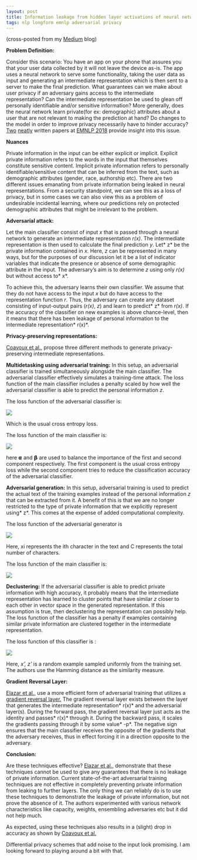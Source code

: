 ```yaml
---
layout: post
title: Information leakage from hidden layer activations of neural networks
tags: nlp longform emnlp adversarial privacy 
---
```


(cross-posted from my [Medium](https://medium.com/@piesauce/what-i-learned-from-emnlp2018-papers-part-2-4ae0f550ced8) blog)

**Problem Definition:**

Consider this scenario: You have an app on your phone that assures you that your user data collected by it will not leave the device as-is. The app uses a neural network to serve some functionality, taking the user data as input and generating an intermediate representation which is then sent to a server to make the final prediction. What guarantees can we make about user privacy if an adversary gains access to the intermediate representation? Can the intermediate representation be used to glean off personally identifiable and/or sensitive information? More generally, does the neural network learn private(for ex: demographic) attributes about a user that are not relevant to making the prediction at hand? Do changes to the model in order to improve privacy necessarily have to hinder accuracy? [Two](http://aclweb.org/anthology/D18-1001) [neatly](http://aclweb.org/anthology/D18-1002) written papers at [EMNLP 2018](http://emnlp2018.org/) provide insight into this issue.

**Nuances**

Private information in the input can be either explicit or implicit. Explicit private information refers to the words in the input that themselves constitute sensitive content. Implicit private information refers to personally identifiable/sensitive content that can be inferred from the text, such as demographic attributes (gender, race, authorship etc). There are two different issues emanating from private information being leaked in neural representations. From a security standpoint, we can see this as a loss of privacy, but in some cases we can also view this as a problem of undesirable incidental learning, where our predictions rely on protected demographic attributes that might be irrelevant to the problem.

**Adversarial attack:**

Let the main classifier consist of input *x* that is passed through a neural network to generate an intermediate representation *r(x)*. The intermediate representation is then used to calculate the final prediction *y*. Let* z* be the private information contained in *x*. Here, *z* can be represented in many ways, but for the purposes of our discussion let it be a list of indicator variables that indicate the presence or absence of some demographic attribute in the input. The adversary’s aim is to determine *z* using only *r(x)* but without access to* x*.

To achieve this, the adversary learns their own classifier. We assume that they do not have access to the input *x* but do have access to the representation function *r*. Thus, the adversary can create any dataset consisting of input-output pairs (*r(x)*, *z*) and learn to predict* z* from *r(x)*. If the accuracy of the classifier on new examples is above chance-level, then it means that there has been leakage of personal information to the intermediate representation* r(x)*.

**Privacy-preserving representations:**

[Coavoux et al.,](http://aclweb.org/anthology/D18-1001) propose three different methods to generate privacy-preserving intermediate representations.

**Multidetasking using adversarial training:** In this setup, an adversarial classifier is trained simultaneously alongside the main classifier. The adversarial classifier effectively simulates a training-time attack. The loss function of the main classifier includes a penalty scaled by how well the adversarial classifier is able to predict the personal information *z*.

The loss function of the adversarial classifier is:

![](https://cdn-images-1.medium.com/max/2000/0*V3ZWIpz_PBgFTcmG)

Which is the usual cross entropy loss.

The loss function of the main classifier is:

![](https://cdn-images-1.medium.com/max/2000/0*9a3TbHddq0D5Grz0)

here 𝝰 and 𝝱 are used to balance the importance of the first and second component respectively. The first component is the usual cross entropy loss while the second component tries to reduce the classification accuracy of the adversarial classifier.

**Adversarial generation:** In this setup, adversarial training is used to predict the actual text of the training examples instead of the personal information *z* that can be extracted from it. A benefit of this is that we are no longer restricted to the type of private information that we explicitly represent using* z*. This comes at the expense of added computational complexity.

The loss function of the adversarial generator is

![](https://cdn-images-1.medium.com/max/2000/0*169MQve9CVVfrDkY)

Here, xi represents the ith character in the text and C represents the total number of characters.

The loss function of the main classifier is:

![](https://cdn-images-1.medium.com/max/2000/0*yo9WIoRD6ZEfe5T5)

**Declustering:** If the adversarial classifier is able to predict private information with high accuracy, it probably means that the intermediate representation has learned to cluster points that have similar *z* closer to each other in vector space in the generated representation. If this assumption is true, then declustering the representation can possibly help. The loss function of the classifier has a penalty if examples containing similar private information are clustered together in the intermediate representation.

The loss function of this classifier is :

![](https://cdn-images-1.medium.com/max/2000/0*9EP1LxFKBphBA2mD)

Here, *x’, z’* is a random example sampled uniformly from the training set. The authors use the Hamming distance as the similarity measure.

**Gradient Reversal Layer:**

[Elazar et al.,](http://aclweb.org/anthology/D18-1002) use a more efficient form of adversarial training that utilizes a [gradient reversal layer.](https://arxiv.org/pdf/1409.7495.pdf) The gradient reversal layer exists between the layer that generates the intermediate representation* r(x)* and the adversarial layer(s). During the forward pass, the gradient reversal layer just acts as the identity and passes* r(x)* through it. During the backward pass, it scales the gradients passing through it by some value* -p*. The negative sign ensures that the main classifier receives the opposite of the gradients that the adversary receives, thus in effect forcing it in a direction opposite to the adversary.

**Conclusion:**

Are these techniques effective? [Elazar et al.,](http://aclweb.org/anthology/D18-1002) demonstrate that these techniques cannot be used to give any guarantees that there is no leakage of private information. Current state-of-the-art adversarial training techniques are not effective in completely preventing private information from leaking to further layers. The only thing we can reliably do is to use these techniques to demonstrate the leakage of private information, but not prove the absence of it. The authors experimented with various network characteristics like capacity, weights, ensembling adversaries etc but it did not help much.

As expected, using these techniques also results in a (slight) drop in accuracy as shown by [Coavoux et al.](http://aclweb.org/anthology/D18-1001)

Differential privacy schemes that add noise to the input look promising. I am looking forward to playing around a bit with that.
